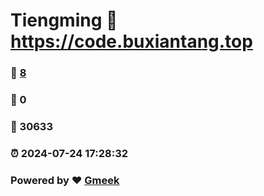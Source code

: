 # Tiengming :link: https://code.buxiantang.top 
### :page_facing_up: [8](https://code.buxiantang.top/tag.html) 
### :speech_balloon: 0 
### :hibiscus: 30633 
### :alarm_clock: 2024-07-24 17:28:32 
### Powered by :heart: [Gmeek](https://github.com/Meekdai/Gmeek)
